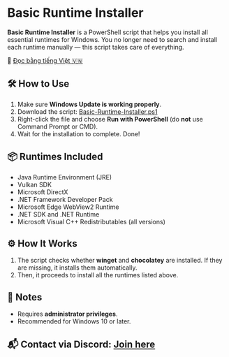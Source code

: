 # Basic Runtime Installer

**Basic Runtime Installer** is a PowerShell script that helps you install all essential runtimes for Windows. You no longer need to search and install each runtime manually — this script takes care of everything.

📄 [Đọc bằng tiếng Việt 🇻🇳](README.vi.md)

## 🛠️ How to Use

1. Make sure **Windows Update is working properly**.
2. Download the script: [Basic-Runtime-Installer.ps1](https://github.com/CheemsGalaxy/Basic-Runtime-Installer/blob/main/Basic-Runtime-Installer.ps1)
3. Right-click the file and choose **Run with PowerShell** (do **not** use Command Prompt or CMD).
4. Wait for the installation to complete. Done!


## 📦 Runtimes Included

* Java Runtime Environment (JRE)
* Vulkan SDK
* Microsoft DirectX
* .NET Framework Developer Pack
* Microsoft Edge WebView2 Runtime
* .NET SDK and .NET Runtime
* Microsoft Visual C++ Redistributables (all versions)


## ⚙️ How It Works

1. The script checks whether **winget** and **chocolatey** are installed. If they are missing, it installs them automatically.
2. Then, it proceeds to install all the runtimes listed above.


## 📌 Notes

* Requires **administrator privileges**.
* Recommended for Windows 10 or later.


## 📬 **Contact via Discord**: [Join here](https://discord.gg/auFWQS3d)  
